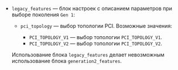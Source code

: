 * `legacy_features` — блок настроек с описанием параметров при выборе поколения `Gen 1`:

    * `pci_topology` — выбор топологии PCI. Возможные значения:

        * `PCI_TOPOLOGY_V1` — выбор топологии `PCI_TOPOLOGY_V1`.
        * `PCI_TOPOLOGY_V2` — выбор топологии `PCI_TOPOLOGY_V2`.

    Использование блока `legacy_features` делает невозможным использование блока `generation2_features`.

